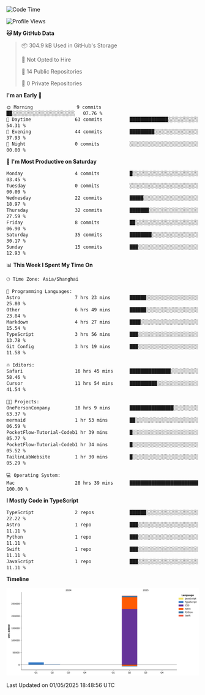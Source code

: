 <!--
**PascalDai/PascalDai** is a ✨ _special_ ✨ repository because its `README.md` (this file) appears on your GitHub profile.

Here are some ideas to get you started:

- 🔭 I’m currently working on ...
- 🌱 I’m currently learning ...
- 👯 I’m looking to collaborate on ...
- 🤔 I’m looking for help with ...
- 💬 Ask me about ...
- 📫 How to reach me: ...
- 😄 Pronouns: ...
- ⚡ Fun fact: ...
-->

<!--START_SECTION:waka-->
![Code Time](http://img.shields.io/badge/Code%20Time-1%2C022%20hrs%2029%20mins-blue)

![Profile Views](http://img.shields.io/badge/Profile%20Views-0-blue)

**🐱 My GitHub Data** 

> 📦 304.9 kB Used in GitHub's Storage 
 > 
> 🚫 Not Opted to Hire
 > 
> 📜 14 Public Repositories 
 > 
> 🔑 0 Private Repositories 
 > 
**I'm an Early 🐤** 

```text
🌞 Morning                9 commits           ██░░░░░░░░░░░░░░░░░░░░░░░   07.76 % 
🌆 Daytime                63 commits          ██████████████░░░░░░░░░░░   54.31 % 
🌃 Evening                44 commits          █████████░░░░░░░░░░░░░░░░   37.93 % 
🌙 Night                  0 commits           ░░░░░░░░░░░░░░░░░░░░░░░░░   00.00 % 
```
📅 **I'm Most Productive on Saturday** 

```text
Monday                   4 commits           █░░░░░░░░░░░░░░░░░░░░░░░░   03.45 % 
Tuesday                  0 commits           ░░░░░░░░░░░░░░░░░░░░░░░░░   00.00 % 
Wednesday                22 commits          █████░░░░░░░░░░░░░░░░░░░░   18.97 % 
Thursday                 32 commits          ███████░░░░░░░░░░░░░░░░░░   27.59 % 
Friday                   8 commits           ██░░░░░░░░░░░░░░░░░░░░░░░   06.90 % 
Saturday                 35 commits          ████████░░░░░░░░░░░░░░░░░   30.17 % 
Sunday                   15 commits          ███░░░░░░░░░░░░░░░░░░░░░░   12.93 % 
```


📊 **This Week I Spent My Time On** 

```text
🕑︎ Time Zone: Asia/Shanghai

💬 Programming Languages: 
Astro                    7 hrs 23 mins       ██████░░░░░░░░░░░░░░░░░░░   25.80 % 
Other                    6 hrs 49 mins       ██████░░░░░░░░░░░░░░░░░░░   23.84 % 
Markdown                 4 hrs 27 mins       ████░░░░░░░░░░░░░░░░░░░░░   15.54 % 
TypeScript               3 hrs 56 mins       ███░░░░░░░░░░░░░░░░░░░░░░   13.78 % 
Git Config               3 hrs 19 mins       ███░░░░░░░░░░░░░░░░░░░░░░   11.58 % 

🔥 Editors: 
Safari                   16 hrs 45 mins      ███████████████░░░░░░░░░░   58.46 % 
Cursor                   11 hrs 54 mins      ██████████░░░░░░░░░░░░░░░   41.54 % 

🐱‍💻 Projects: 
OnePersonCompany         18 hrs 9 mins       ████████████████░░░░░░░░░   63.37 % 
mermaid                  1 hr 53 mins        ██░░░░░░░░░░░░░░░░░░░░░░░   06.59 % 
PocketFlow-Tutorial-Codeb1 hr 39 mins        █░░░░░░░░░░░░░░░░░░░░░░░░   05.77 % 
PocketFlow-Tutorial-Codeb1 hr 34 mins        █░░░░░░░░░░░░░░░░░░░░░░░░   05.52 % 
TailinLabWebsite         1 hr 30 mins        █░░░░░░░░░░░░░░░░░░░░░░░░   05.29 % 

💻 Operating System: 
Mac                      28 hrs 39 mins      █████████████████████████   100.00 % 
```

**I Mostly Code in TypeScript** 

```text
TypeScript               2 repos             ██████░░░░░░░░░░░░░░░░░░░   22.22 % 
Astro                    1 repo              ███░░░░░░░░░░░░░░░░░░░░░░   11.11 % 
Python                   1 repo              ███░░░░░░░░░░░░░░░░░░░░░░   11.11 % 
Swift                    1 repo              ███░░░░░░░░░░░░░░░░░░░░░░   11.11 % 
JavaScript               1 repo              ███░░░░░░░░░░░░░░░░░░░░░░   11.11 % 
```



**Timeline**

![Lines of Code chart](https://raw.githubusercontent.com/PascalDai/PascalDai/main/assets/bar_graph.png)


 Last Updated on 01/05/2025 18:48:56 UTC
<!--END_SECTION:waka-->
